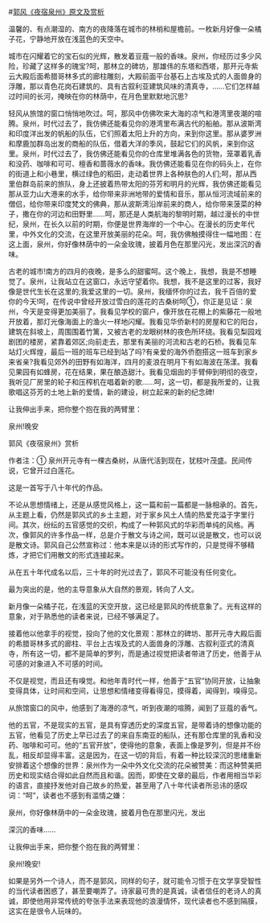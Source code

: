 #[郭风《夜宿泉州》原文及赏析](https://www.vrrw.net/wx/8761.html)

温馨的、有点潮湿的、南方的夜降落在城市的林梢和屋檐前。一枚新月好像一朵橘子花，宁静地开放在浅蓝色的天空中。

城市在闪耀着它的宝石似的光辉，散发着豆蔻一般的香味。泉州，你经历过多少风险，珍藏了这样多的瑰宝?呵，那林立的碑坊，那雄伟的东塔和西塔，那开元寺紫云大殿后面希腊哥林多式的廊柱雕刻，大殿前面平台基石上古埃及式的人面兽身的浮雕，那以青色花岗石建筑的、具有古叙利亚建筑风味的清真寺，……它们怎样越过时间的长河，掩映在你的林荫中，在月色里默默地沉思?

轻风从旅馆的窗口悄悄地吹过。呵，那风中仿佛吹来大海的凉气和港湾里夜潮的喧腾。泉州，时代过去了，我仿佛还能看见你的港湾里布满古代的船舶。那从波斯湾和印度洋出发的帆船的队伍，它们照着太阳上升的方向，来到你这里。那从婆罗洲和摩鹿加群岛出发的商船的队伍，借着大洋的季风，鼓起它们的风帆，来到你这里。泉州，时代过去了，我仿佛还能看见你的仓库里堆满各色的货物，笼罩着乳香和没药、咖啡和可可、檀香和蔷薇水的香味。我仿佛还能看见在你的码头上，在你的街道上和小巷里，横过绿色的稻田，走动着世界上各种肤色的人们;呵，那从西里伯群岛前来的旅队，身上还披着热带太阳的芬芳和明月的光辉，我仿佛还能看见那从亚力山大港来的水手，给你带来非洲地带的爱情和音乐，那从恒河流域前来的僧侣，给你带来印度梵文的佛典，那从波斯湾沿岸前来的商人，给你带来菠菜的种子，撒在你的河边和田野里……呵，那还是人类航海的黎明时期，越过漫长的中世纪，泉州，在长久以前的时期，你便是世界海岸的一个中心。在漫长的历史年代里，中外文化的交流，在这里开放美丽的花朵。呵，我仿佛触摸得住一幅地图：在这上面，泉州，你好像林荫中的一朵金玫瑰，披着月色在那里闪光，发出深沉的香味。



古老的城市!南方的四月的夜晚，是多么的甜蜜呵。这个晚上，我想，我是不想睡觉了。泉州，让我站立在这窗口，永远守望着你。我想，我不是这里的过客，我好像是世代生长在这里的;我爱这里的一切。泉州，我缅怀你的过去，我千百倍的爱你的今天!呵，在传说中曾经开放过雪白的莲花的古桑树呵①，你正是见证：泉州，今天是变得更加美丽了。我看见学校的窗户，像开放在花棚上的紫藤花一般地开放着，那灯光像海面上的渔火一样地闪耀。我看见华侨新村的房屋和它的阳台，建筑在斜坡上，周围围着竹篱，又被古老的龙眼树林的夜色所环绕。我看见梨园戏剧团的楼房，紧靠着郊区;向前走去，那里有美丽的河流和古老的石桥。我看见车站灯火辉煌，最后一班的班车已经到站了吗?有亲爱的海外侨胞搭这一班车到家乡来省亲?我看见郊外的田野有如海洋，四月的麦浪在明月下有如海波在荡漾。我看见果园有如蜂房，花在结果，果在酿造甜汁。我看见烟囱的手臂伸到明彻的夜空，我听见厂房里的轮子和压榨机在唱着新的歌……呵，这一切，都是我所爱的，让我歌唱这芬芳的土地上新的爱情，新的建设，树立起来的新的纪念碑!

让我伸出手来，把你整个抱在我的两臂里：

泉州!晚安

郭风《夜宿泉州》赏析

作者注：① 泉州开元寺有一棵古桑树，从唐代活到现在，犹枝叶茂盛。民间传说，它曾开过白莲花。

这是一首写于八十年代的作品。

不论从思想情绪上，还是从感觉风格上，这一篇和前一篇都是一脉相承的。首先，从主题上看，仍然是郭风式的乡土主题，对于家乡风土人情的热爱充溢于字里行间。其次，纷纭的五官感觉的交织，构成了一种郭风式的华彩而单纯的风格。再次，像郭风的许多作品一样，总是介于散文与诗之间，既可以说是散文，也可以说是散文诗。郭风自己公然宣称过：他本来是以诗的形式写作的，只是觉得不够精炼，才把它们用散文的形式连接起来。

从在五十年代成名以后，三十年的时光过去了，郭风不可能没有任何变化。

最为突出的是，他的主导意象从大自然的景观，转向了人文。

新月像一朵橘子花，在浅蓝的天空开放，这已经是郭风的传统意象了。光有这样的意象，对于熟悉他的读者来说，已经不够满足了。

接着他以他拿手的视觉，投向了他的文化景观：那林立的碑坊、那开元寺大殿后面的希腊哥林多式的廊柱、平台上古埃及式的人面兽身的浮雕、古叙利亚式的清真寺，所有这一切，都不是简单的罗列，而是通过视觉把读者带进了历史，他善于从可感的对象进入不可感的时间。

不仅是视觉，而且还有嗅觉。和他年青时代一样，他善于“五官”协同开放，让抽象变得具体，让时间和空间，让思想和情绪变得看得见，摸得着，闻得到，嗅得见。

从旅馆窗口的风中，他感到了海港的凉气，听到夜潮的喧腾，闻到了豆蔻的香气。

他的五官，不是现实的五官，是具有穿透历史的深度五官，是带着诗的想像功能的五官，他看见了历史上早已过去了的来自东南亚的船队，还有那仓库里的乳香和没药、咖啡和可可。他的“五官开放”，使得他的意象，表面上像是罗列，但是并不纷乱，相反却显得丰富。这是因为，在这一切的背后，有着一种比较深沉的思绪重新安排着这个想像的世界：泉州作为一朵中外文化交流的花朵被赞美：而这种赞美把历史和现实结合得如此自然而且和谐。因而，即使在文章的最后，作者用相当华彩的语言，直接抒发他对自己故乡的热爱，甚至用了八十年代读者所忌讳的感叹词：“呵”，读者也不感到有滥情之嫌：

泉州，你好像林荫中的一朵金玫瑰，披着月色在那里闪光，发出

深沉的香味……

让我伸出手来，把你整个抱在我的两臂里：

泉州!晚安!

如果是另外一个诗人，而不是郭风，同样的句子，就可能令习惯于在文学享受智性的当代读者困惑了，甚至要嘲弄了。诗家最可贵的是真诚，读者信任的老诗人的真诚，即使他用非常传统的夸张手法来表现他的浪漫情怀，现代读者也不感到隔膜，这实在是很令人玩味的。

